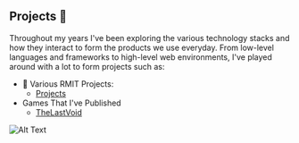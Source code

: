 ## Projects 📖

Throughout my years I've been exploring the various technology stacks and how they interact to form the products we use everyday. From low-level languages
and frameworks to high-level web environments, I've played around with a lot to form projects such as:

- 🏫 Various RMIT Projects:
  - [Projects](https://github.com/DanielAtanasovski/RMIT-Projects) 
- Games That I've Published
  - [TheLastVoid](https://github.com/DanielAtanasovski/TheLastVoid)

![Alt Text](https://media.giphy.com/media/w7mLEAMcpjrpe/giphy.gif)
